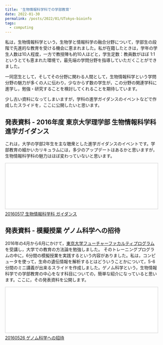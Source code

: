 ```yaml
---
title: '生物情報科学科での学部教育'
date: 2022-01-30
permalink: /posts/2022/01/UTokyo-bioinfo
tags:
  - computing
---
```


私は，生物情報科学という，生物学と情報科学の融合分野について，学部生の段階で先進的な教育を受ける機会に恵まれました。私が在籍したときは，学年の学生人数は10人程度，一方で教授陣も約10人ほどと，学生定数：教員数がほぼ 1:1 というとても恵まれた環境で，最先端の学問分野を指導していただくことができました。

一同窓生として，そしてその分野に関わる人間として，生物情報科学という学問分野の魅力が多くの人に伝わり，少なからず数の学生が，この分野の関連学科に進学し，勉強・研究することを検討してくれることを期待しています。

少し古い資料になってしまいますが，学科の進学ガイダンスのイベントなどで作成したスライドを，ここに公開したいと思います。

## 発表資料 - 2016年度 東京大学理学部 生物情報科学科進学ガイダンス

これは，大学の学部2年生を主な聴衆とした進学ガイダンスのイベントです。学部教育の細かいカリキュラムには，多少のアップデートはあるかと思いますが，生物情報科学科の魅力はほぼ変わっていないと思います。

<iframe src="//www.slideshare.net/slideshow/embed_code/key/1gNN8CuM0lKAxW" width="100%" frameborder="0" marginwidth="0" marginheight="0" scrolling="no" style="border:1px solid #CCC; border-width:1px; margin-bottom:5px; max-width: 100%;" allowfullscreen> </iframe>
<div style="margin-bottom:5px">
<a href="//www.slideshare.net/YosukeTanigawa/20160517" title="20160517 生物情報科学科 ガイダンス" target="_blank">20160517 生物情報科学科 ガイダンス</a>
</div>

## 発表資料 - 模擬授業 ゲノム科学への招待

2016年の4月から6月にかけて，[東京大学フューチャーファカルティプログラム](https://www.utokyofd.com/ffp/)を受講し，大学での教育の方法論を勉強しました。 そのトレーニングプログラムの中に，6分間の模擬授業を実践するという内容がありました。私は，コンピュータを使って，生命の遺伝情報を解析するとはどういうことかについて，5-6分間のミニ講義が出来るスライドを作成しました。ゲノム科学という，生物情報科学での学部教育の中心をなす科目についての，簡単な紹介になっていると思います。ここに，その発表資料を公開します。

<iframe src="//www.slideshare.net/slideshow/embed_code/key/HeFh3Ww2MDQp3k" width="100%" frameborder="0" marginwidth="0" marginheight="0" scrolling="no" style="border:1px solid #CCC; border-width:1px; margin-bottom:5px; max-width: 100%;" allowfullscreen> </iframe>
<div style="margin-bottom:5px">
<a href="//www.slideshare.net/YosukeTanigawa/20160526-62396080" title="20160526_ゲノム科学への招待" target="_blank">20160526 ゲノム科学への招待</a>
</div>
